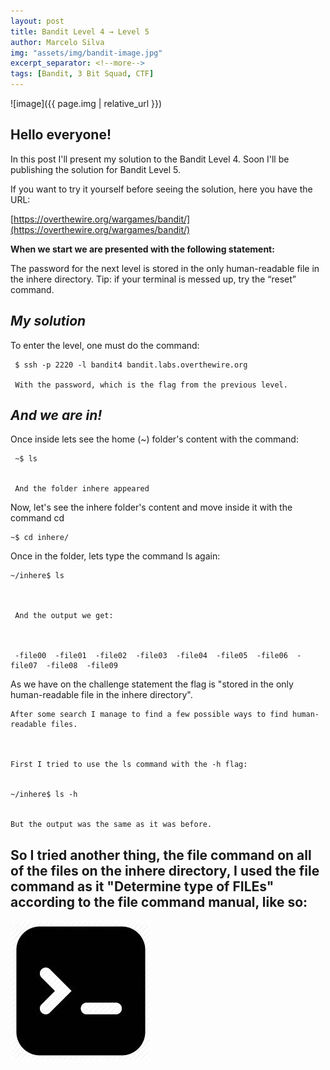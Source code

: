 ```yaml
---
layout: post
title: Bandit Level 4 → Level 5
author: Marcelo Silva
img: "assets/img/bandit-image.jpg"
excerpt_separator: <!--more-->
tags: [Bandit, 3 Bit Squad, CTF]
---
```


![image]({{ page.img | relative_url }})



## Hello everyone!


In this post I'll present my solution to the Bandit Level 4. Soon I'll be publishing the solution for Bandit Level 5.

<!--more-->
If you want to try it yourself before seeing the solution, here you have the URL:


[https://overthewire.org/wargames/bandit/](https://overthewire.org/wargames/bandit/)


**When we start we are presented with the following statement:**

The password for the next level is stored in the only human-readable file in the inhere directory. Tip: if your terminal is messed up, try the “reset” command.



## *My solution*


To enter the level, one must do the command: 
     

     $ ssh -p 2220 -l bandit4 bandit.labs.overthewire.org

     With the password, which is the flag from the previous level.
    
    
## *And we are in!*     



Once inside lets see the home (~) folder's content with the command:

     ~$ ls


     And the folder inhere appeared



Now, let's see the inhere folder's content and move inside it with the command cd



    ~$ cd inhere/



Once in the folder, lets type the command ls again:



    ~/inhere$ ls



     And the output we get:



     -file00  -file01  -file02  -file03  -file04  -file05  -file06  -file07  -file08  -file09



   

As we have on the challenge statement the flag is "stored in the only human-readable file in the inhere directory". 


    After some search I manage to find a few possible ways to find human-readable files.

   

    First I tried to use the ls command with the -h flag:


    ~/inhere$ ls -h


    But the output was the same as it was before.


  ## So I tried another thing, the file command on all of the files on the inhere directory, I used the file command as it "Determine type of FILEs" according to the file command manual, like so:

![GitHub Logo](/images/images.jpeg)
